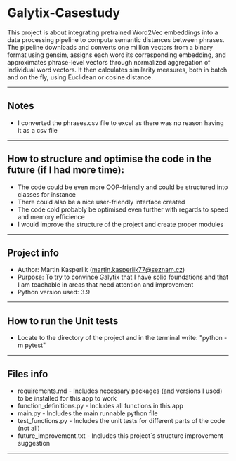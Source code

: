 # Galytix-Casestudy
This project is about integrating pretrained Word2Vec embeddings into a data processing pipeline to compute semantic distances between
phrases. The pipeline downloads and converts one million vectors from a binary format using gensim, assigns each word its corresponding
embedding, and approximates phrase-level vectors through normalized aggregation of individual word vectors. It then calculates similarity
measures, both in batch and on the fly, using Euclidean or cosine distance.

------------------------------------------------------------------------------------------------------------------------------------------

## Notes
* I converted the phrases.csv file to excel as there was no reason having it as a csv file

------------------------------------------------------------------------------------------------------------------------------------------

## How to structure and optimise the code in the future (if I had more time):
* The code could be even more OOP-friendly and could be structured into classes for instance
* There could also be a nice user-friendly interface created
* The code cold probably be optimised even further with regards to speed and memory efficience
* I would improve the structure of the project and create proper modules

------------------------------------------------------------------------------------------------------------------------------------------

## Project info
* Author: Martin Kasperlik (martin.kasperlik77@seznam.cz)
* Purpose: To try to convince Galytix that I have solid foundations and that I am teachable in areas that need attention and improvement
* Python version used: 3.9

------------------------------------------------------------------------------------------------------------------------------------------

## How to run the Unit tests
* Locate to the directory of the project and in the terminal write: "python -m pytest"

------------------------------------------------------------------------------------------------------------------------------------------

## Files info
* requirements.md - Includes necessary packages (and versions I used) to be installed for this app to work
* function_definitions.py - Includes all functions in this app
* main.py - Includes the main runnable python file
* test_functions.py - Includes the unit tests for different parts of the code (not all)
* future_improvement.txt - Includes this project´s structure improvement suggestion

------------------------------------------------------------------------------------------------------------------------------------------

